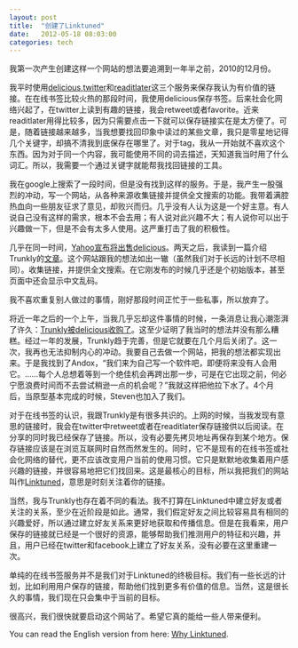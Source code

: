 ```yaml
---
layout: post
title:  "创建了Linktuned"
date:   2012-05-18 08:03:00
categories: tech
---
```


我第一次产生创建这样一个网站的想法要追溯到一年半之前，2010的12月份。

我平时使用[delicious](http://delicious.com/),[twitter](http://twitter.com/)和[readitlater](http://getpocket.com/)这三个服务来保存我认为有价值的链接。在在线书签比较火热的那段时间，我使用delicious保存书签。后来社会化网络兴起了，在twitter上读到有趣的链接，我会retweet或者favorite。近来readitlater用得比较多，因为只需要点击一下就可以保存链接实在是太方便了。可是，随着链接越来越多，当我想要找回印象中读过的某些文章，我只是零星地记得几个关键字，却搞不清我到底保存在哪里了。对于tag，我从一开始就不喜欢这个东西。因为对于同一个内容，我可能使用不同的词去描述，天知道我当时用了什么词汇。所以，我需要一个通过关键字就能帮我找回链接的工具。

我在google上搜索了一段时间，但是没有找到这样的服务。于是，我产生一股强烈的冲动，写一个网站，从各种来源收集链接并提供全文搜索的功能。我带着满腔热血向一些朋友征求了意见，却败兴而归。几乎没有人认为这是一个好主意。有人说自己没有这样的需求，根本不会去用；有人说对此兴趣不大；有人说你可以出于兴趣做一下，但是不会有太多人使用。这严重打击了我的积极性。

几乎在同一时间，[Yahoo宣布将出售delicious](http://www.readwriteweb.com/archives/now_yahoo_says_delicious_will_live_onsomewhere_els.php)。两天之后，我读到一篇介绍Trunkly的[文章](http://www.readwriteweb.com/archives/trunkly_adds_search_and_curation_to_social_bookmarking.php)。这个网站跟我的想法如出一辙（虽然我们对于长远的计划不尽相同）。收集链接，并提供全文搜索。在它刚发布的时候几乎还是个初始版本，甚至页面中还会显示中文乱码。

我不喜欢重复别人做过的事情，刚好那段时间正忙于一些私事，所以放弃了。

将近一年之后的一个上午，当我几乎忘却这件事情的时候，一条消息让我心潮澎湃了许久：[Trunkly被delicious收购了](http://blog.trunk.ly/2011/11/10/avos-acquires-trunkly/)。这至少证明了我当时的想法并没有那么糟糕。经过一年的发展，Trunkly趋于完善，但是它就要在几个月后关闭了。这一次，我再也无法抑制内心的冲动。我要自己去做一个网站，把我的想法都实现出来。于是我找到了Andox，“我们来为自己写一个软件吧，即便将来没有人会用它。……每个人总想着等到一个绝佳机会再跨出那一步，可是在它出现之前，何必宁愿浪费时间而不去尝试稍逊一点的机会呢？”我就这样把他拉下水了。4个月后，当原型基本完成的时候，Steven也加入了我们。

对于在线书签的认识，我跟Trunkly是有很多共识的。上网的时候，当我发现有意思的链接时，我会在twitter中retweet或者在readitlater保存链接供以后阅读。在分享的同时我已经保存了链接。所以，没有必要先拷贝地址再保存到某个地方。保存链接应该是在浏览互联网时自然而然发生的。同时，它不是现有的在线书签或社会化网络的替代，更不应该改变用户当前的使用习惯。它只是默默地收集着用户感兴趣的链接，并很容易地把它们找回来。这是最核心的目标，所以我把我们的网站叫作[Linktuned](http://www.linktuned.com/)，意思是时刻关注着你的链接。

当然，我与Trunkly也存在着不同的看法。我不打算在Linktuned中建立好友或者关注的关系，至少在近阶段是如此。通常，我们假定好友之间比较容易具有相同的兴趣爱好，所以通过建立好友关系来更好地获取和传播信息。但是在我看来，用户保存的链接就已经是一个很好的资源，能够帮助我们推测用户的特征和兴趣，并且，用户已经在twitter和facebook上建立了好友关系，没有必要在这里重建一次。

单纯的在线书签服务并不是我们对于Linktuned的终极目标。我们有一些长远的计划，比如利用用户保存的链接，帮助他们找到更多有价值的信息。当然，这是很长久的事情，我们现在只会集中于当前的目标。

很高兴，我们很快就要启动这个网站了。希望它真的能给一些人带来便利。

You can read the English version from here: [Why Linktuned](http://blog.linktuned.com/2012/05/18/why-linktuned.html).
